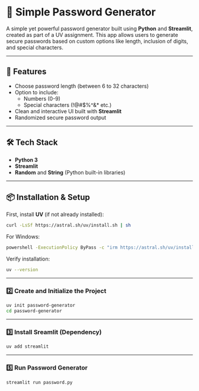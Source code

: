 # 🔐 Simple Password Generator

A simple yet powerful password generator built using **Python** and **Streamlit**, created as part of a UV assignment. This app allows users to generate secure passwords based on custom options like length, inclusion of digits, and special characters.

---

## 🚀 Features

- Choose password length (between 6 to 32 characters)
- Option to include:
  - Numbers (0-9)
  - Special characters (!@#$%^&* etc.)
- Clean and interactive UI built with **Streamlit**
- Randomized secure password output

---

## 🛠️ Tech Stack

- **Python 3**
- **Streamlit**
- **Random** and **String** (Python built-in libraries)

---

## 📦 Installation & Setup
First, install **UV** (if not already installed):
```sh
curl -LsSf https://astral.sh/uv/install.sh | sh
```

For Windows:

```sh
powershell -ExecutionPolicy ByPass -c "irm https://astral.sh/uv/install.ps1 | iex"
```

Verify installation:

```sh
uv --version
```

---
### 2️⃣ Create and Initialize the Project

```sh
uv init password-generator
cd password-generator
```

---

### 3️⃣ Install Sreamlit (Dependency)

```sh
uv add streamlit
```

---
### 5️⃣ Run Password Generator

```sh
streamlit run password.py
```
